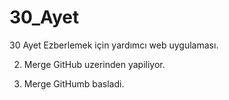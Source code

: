 # 30_Ayet
30 Ayet Ezberlemek için yardımcı web uygulaması.

2. Merge GitHub uzerinden yapiliyor.

3. Merge GitHumb basladi.

